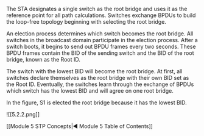 The STA designates a single switch as the root bridge and uses it as the reference point for all path calculations. Switches exchange BPDUs to build the loop-free topology beginning with selecting the root bridge.

An election process determines which switch becomes the root bridge. All switches in the broadcast domain participate in the election process. After a switch boots, it begins to send out BPDU frames every two seconds. These BPDU frames contain the BID of the sending switch and the BID of the root bridge, known as the Root ID.

The switch with the lowest BID will become the root bridge. At first, all switches declare themselves as the root bridge with their own BID set as the Root ID. Eventually, the switches learn through the exchange of BPDUs which switch has the lowest BID and will agree on one root bridge.

In the figure, S1 is elected the root bridge because it has the lowest BID.

![[5.2.2.png]]

[[Module 5 STP Concepts|◀ Module 5 Table of Contents]]